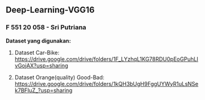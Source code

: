 ## Deep-Learning-VGG16
### F 551 20 058 - Sri Putriana

**Dataset yang digunakan:**
1) Dataset Car-Bike:
https://drive.google.com/drive/folders/1F_LYzhqL1KG78RDU0pEoGPuhLIvGojAX?usp=sharing

2) Dataset Orange(quality) Good-Bad:
https://drive.google.com/drive/folders/1kQH3bUgH9FggUYWyR1uLsNSek7BFIuZ_?usp=sharing 
